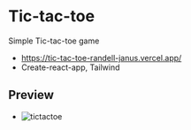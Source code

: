 # Tic-tac-toe

Simple Tic-tac-toe game

- https://tic-tac-toe-randell-janus.vercel.app/
- Create-react-app, Tailwind

## Preview

- ![tictactoe](https://user-images.githubusercontent.com/77889463/169703602-05d8256f-ae08-49ba-a38c-da9cfc0e88df.gif)
